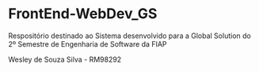 # FrontEnd-WebDev_GS
Respositório destinado ao Sistema desenvolvido para a Global Solution do 2º Semestre de Engenharia de Software da FIAP

Wesley de Souza Silva - RM98292
